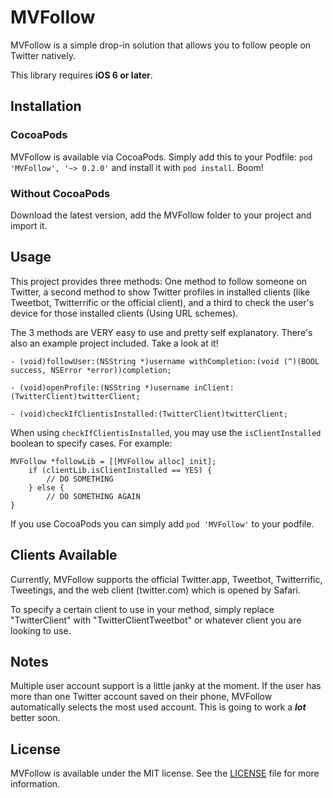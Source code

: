 # MVFollow
MVFollow is a simple drop-in solution that allows you to follow people on Twitter natively.

This library requires **iOS 6 or later**.

## Installation
### CocoaPods
MVFollow is available via CocoaPods. Simply add this to your Podfile: `pod 'MVFollow', '~> 0.2.0'` and install it with `pod install`. Boom!

### Without CocoaPods
Download the latest version, add the MVFollow folder to your project and import it.

## Usage
This project provides three methods: One method to follow someone on Twitter, a second method to show Twitter profiles in installed clients (like Tweetbot, Twitterrific or the official client), and a third to check the user's device for those installed clients (Using URL schemes).

The 3 methods are VERY easy to use and pretty self explanatory. There's also an example project included. Take a look at it!

``` objc
- (void)followUser:(NSString *)username withCompletion:(void (^)(BOOL success, NSError *error))completion;
```   
``` objc
- (void)openProfile:(NSString *)username inClient:(TwitterClient)twitterClient;
```
``` objc
- (void)checkIfClientisInstalled:(TwitterClient)twitterClient;
```
When using ```checkIfClientisInstalled```, you may use the ```isClientInstalled``` boolean to specify cases.
For example:
``` objc
MVFollow *followLib = [[MVFollow alloc] init];
	if (clientLib.isClientInstalled == YES) {
		// DO SOMETHING
	} else {
		// DO SOMETHING AGAIN
}
```

If you use CocoaPods you can simply add `pod 'MVFollow'` to your podfile.

## Clients Available
Currently, MVFollow supports the official Twitter.app, Tweetbot, Twitterrific, Tweetings, and the web client (twitter.com) which is opened by Safari.

To specify a certain client to use in your method, simply replace "TwitterClient" with "TwitterClientTweetbot" or whatever client you are looking to use.

## Notes
Multiple user account support is a little janky at the moment. If the user has more than one Twitter account saved on their phone, MVFollow automatically selects the most used account. This is going to work a ***lot*** better soon.

## License
MVFollow is available under the MIT license. See the [LICENSE](https://github.com/marcelvoss/MVFollow/blob/master/LICENSE.md) file for more information.
